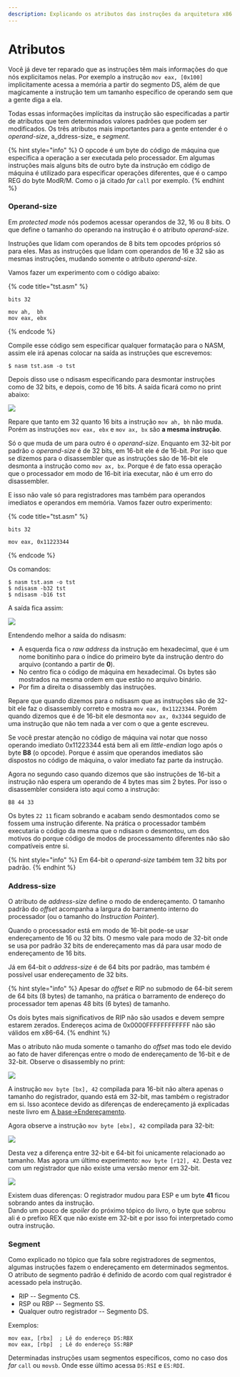 ```yaml
---
description: Explicando os atributos das instruções da arquitetura x86.
---
```


# Atributos

Você já deve ter reparado que as instruções têm mais informações do que nós explicitamos nelas. Por exemplo a instrução `mov eax, [0x100]` implicitamente acessa a memória a partir do segmento DS, além de que magicamente a instrução tem um tamanho específico de operando sem que a gente diga a ela.

Todas essas informações implícitas da instrução são especificadas a partir de atributos que tem determinados valores padrões que podem ser modificados. Os três atributos mais importantes para a gente entender é o _operand-size_, a_ddress-size_ e _segment_.

{% hint style="info" %}
O opcode é um byte do código de máquina que especifica a operação a ser executada pelo processador. Em algumas instruções mais alguns bits de outro byte da instrução em código de máquina é utilizado para especificar operações diferentes, que é o campo REG do byte ModR/M. Como o já citado _far_ `call` por exemplo.
{% endhint %}

### Operand-size

Em _protected mode_ nós podemos acessar operandos de 32, 16 ou 8 bits. O que define o tamanho do operando na instrução é o atributo _operand-size_.

Instruções que lidam com operandos de 8 bits tem opcodes próprios só para eles. Mas as instruções que lidam com operandos de 16 e 32 são as mesmas instruções, mudando somente o atributo _operand-size_.

Vamos fazer um experimento com o código abaixo:

{% code title="tst.asm" %}
```text
bits 32

mov ah,  bh
mov eax, ebx
```
{% endcode %}

Compile esse código sem especificar qualquer formatação para o NASM, assim ele irá apenas colocar na saída as instruções que escrevemos:

```text
$ nasm tst.asm -o tst
```

Depois disso use o ndisasm especificando para desmontar instruções como de 32 bits, e depois, como de 16 bits. A saída ficará como no print abaixo:

![](../.gitbook/assets/captura-de-tela-de-2019-07-31-11-43-55.png)

Repare que tanto em 32 quanto 16 bits a instrução `mov ah, bh` não muda. Porém as instruções `mov eax, ebx` e `mov ax, bx` são **a mesma instrução**.

Só o que muda de um para outro é o _operand-size_. Enquanto em 32-bit por padrão o _operand-size_ é de 32 bits, em 16-bit ele é de 16-bit. Por isso que se dizemos para o disassembler que as instruções são de 16-bit ele desmonta a instrução como `mov ax, bx`. Porque é de fato essa operação que o processador em modo de 16-bit iria executar, não é um erro do disassembler.

E isso não vale só para registradores mas também para operandos imediatos e operandos em memória. Vamos fazer outro experimento:

{% code title="tst.asm" %}
```text
bits 32

mov eax, 0x11223344
```
{% endcode %}

Os comandos:

```text
$ nasm tst.asm -o tst
$ ndisasm -b32 tst
$ ndisasm -b16 tst
```

A saída fica assim:

![](../.gitbook/assets/captura-de-tela-de-2019-07-31-11-49-48.png)

Entendendo melhor a saída do ndisasm:

* A esquerda fica o _raw address_ da instrução em hexadecimal, que é um nome bonitinho para o índice do primeiro byte da instrução dentro do arquivo \(contando a partir de **0**\).
* No centro fica o código de máquina em hexadecimal. Os bytes são mostrados na mesma ordem em que estão no arquivo binário.
* Por fim a direita o disassembly das instruções.

Repare que quando dizemos para o ndisasm que as instruções são de 32-bit ele faz o disassembly correto e mostra `mov eax, 0x11223344`. Porém quando dizemos que é de 16-bit ele desmonta `mov ax, 0x3344` seguido de uma instrução que não tem nada a ver com o que a gente escreveu.

Se você prestar atenção no código de máquina vai notar que nosso operando imediato 0x11223344 está bem ali em _little-endian_ logo após o byte **B8** \(o opcode\). Porque é assim que operandos imediatos são dispostos no código de máquina, o valor imediato faz parte da instrução.

Agora no segundo caso quando dizemos que são instruções de 16-bit a instrução não espera um operando de 4 bytes mas sim 2 bytes. Por isso o disassembler considera isto aqui como a instrução:

```text
B8 44 33
```

Os bytes `22 11` ficam sobrando e acabam sendo desmontados como se fossem uma instrução diferente. Na prática o processador também executaria o código da mesma que o ndisasm o desmontou, um dos motivos do porque código de modos de processamento diferentes não são compatíveis entre si.

{% hint style="info" %}
Em 64-bit o _operand-size_ também tem 32 bits por padrão.
{% endhint %}

### Address-size

O atributo de _address-size_ define o modo de endereçamento. O tamanho padrão do _offset_ acompanha a largura do barramento interno do processador \(ou o tamanho do _Instruction Pointer_\).

Quando o processador está em modo de 16-bit pode-se usar endereçamento de 16 ou 32 bits. O mesmo vale para modo de 32-bit onde se usa por padrão 32 bits de endereçamento mas dá para usar modo de endereçamento de 16 bits.

Já em 64-bit o _address-size_ é de 64 bits por padrão, mas também é possível usar endereçamento de 32 bits.

{% hint style="info" %}
Apesar do _offset_ e RIP no submodo de 64-bit serem de 64 bits \(8 bytes\) de tamanho, na prática o barramento de endereço do processador tem apenas 48 bits \(6 bytes\) de tamanho.

Os dois bytes mais significativos de RIP não são usados e devem sempre estarem zerados. Endereços acima de 0x0000FFFFFFFFFFFF não são válidos em x86-64.
{% endhint %}

Mas o atributo não muda somente o tamanho do _offset_ mas todo ele devido ao fato de haver diferenças entre o modo de endereçamento de 16-bit e de 32-bit. Observe o disassembly no print:

![](../.gitbook/assets/captura-de-tela-de-2019-07-31-15-44-39.png)

A instrução `mov byte [bx], 42` compilada para 16-bit não altera apenas o tamanho do registrador, quando está em 32-bit, mas também o registrador em si. Isso acontece devido as diferenças de endereçamento já explicadas neste livro em [A base→Endereçamento](../a-base/enderecamento.md).

Agora observe a instrução `mov byte [ebx], 42` compilada para 32-bit:

![](../.gitbook/assets/captura-de-tela-de-2019-07-31-15-48-13.png)

Desta vez a diferença entre 32-bit e 64-bit foi unicamente relacionado ao tamanho. Mas agora um último experimento: `mov byte [r12], 42`. Desta vez com um registrador que não existe uma versão menor em 32-bit.

![](../.gitbook/assets/captura-de-tela-de-2019-07-31-15-51-06.png)

Existem duas diferenças: O registrador mudou para ESP e um byte **41** ficou sobrando antes da instrução.  
Dando um pouco de _spoiler_ do próximo tópico do livro, o byte que sobrou ali é o prefixo REX que não existe em 32-bit e por isso foi interpretado como outra instrução.

### Segment

Como explicado no tópico que fala sobre registradores de segmentos, algumas instruções fazem o endereçamento em determinados segmentos. O atributo de segmento padrão é definido de acordo com qual registrador é acessado pela instrução.

* RIP -- Segmento CS.
* RSP ou RBP -- Segmento SS.
* Qualquer outro registrador -- Segmento DS.

Exemplos:

```text
mov eax, [rbx]  ; Lê do endereço DS:RBX
mov eax, [rbp]  ; Lê do endereço SS:RBP
```

Determinadas instruções usam segmentos específicos, como no caso dos _far_ `call` ou `movsb`. Onde esse último acessa `DS:RSI` e `ES:RDI`.

